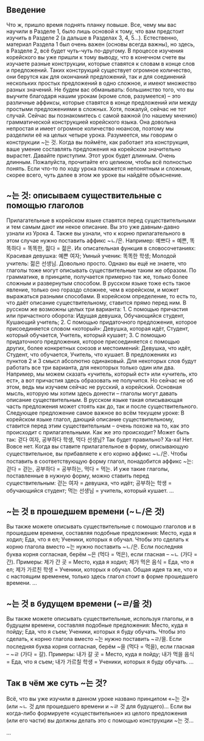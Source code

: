 ## Введение
Что ж, пришло время поднять планку повыше. Все, чему мы вас научили в Разделе 1, было лишь основой к тому, что вам предстоит изучить в Разделе 2 (а дальше в Разделах 3, 4, 5…). Естественно, материал Раздела 1 был очень важен (основы всегда важны), но здесь, в Разделе 2, всё будет чуть-чуть по-другому. В процессе изучения корейского вы уже пришли к тому выводу, что в конечном счете вы изучаете разные конструкции, которые ставятся к словам в конце слов и предложений. Таких конструкций существует огромное количество, они берутся как для окончаний предложений, так и для соединений нескольких простых предложений в одно сложное, и имеют множество разных значений. Не будем вас обманывать: большинство того, что вы выучите благодаря нашим урокам (кроме слов, разумеется) – это различные аффиксы, которые ставятся в конце предложений или между простыми предложениями в сложных. Хотя, пожалуй, сейчас не тот случай. Сейчас вы познакомитесь с самой важной (по нашему мнению) грамматической конструкцией корейского языка. Она довольна непростая и имеет огромное количество нюансов, поэтому мы разделили её на целых четыре урока. Разумеется, мы говорим о конструкции ~는 것. Когда вы поймёте, как работает эта конструкция, ваше умение составлять предложения на корейском значительно вырастет. Давайте приступим. Этот урок будет длинным. Очень длинным. Пожалуйста, прочитайте его целиком, чтобы всё полностью понять. Если что-то по ходу урока покажется непонятным и сложным, скорее всего, чуть далее в этом же уроке вы найдёте объяснение.

## ~는 것: описываем существительные с помощью глаголов
Прилагательные в корейском языке ставятся перед существительными и тем самым дают им некое описание. Вы это уже давным-давно узнали из Урока 4. Также вы узнали, что к корню прилагательного в этом случае нужно поставить аффикс ~ㄴ/은. Например: 예쁘다 = 예쁜, 똑똑하다 = 똑똑한, 젊다 = 젊은. Их описательная функция в словосочетаниях: Красивая девушка: 예쁜 여자; Умный ученик: 똑똑한 학생; Молодой учитель: 젊은 선생님. Довольно просто.
Однако вы ещё не знаете, что глаголы тоже могут описывать существительные таким же образом. По грамматике, в принципе, получается примерно так же, только более сложным и развернутым способом. В русском языке тоже есть такое явление, только оно гораздо сложнее, чем в корейском, и может выражаться разными способами.
В корейском определение, то есть то, что даёт описание существительному, ставится прямо перед ним. В русском же возможны целых три варианта: 1. С помощью причастия или причастного оборота: Идущая девушка, Обучающийся студент, Кушающий учитель; 2. С помощью придаточного предложения, которое присоединяется словом «который»: Девушка, которая идёт, Студент, который обучается, Учитель, который кушает; 3. С помощью придаточного предложения, которое присоединяется с помощью других, более конкретных союзов и местоимений: Девушка, что идёт, Студент, что обучается, Учитель, что кушает.
В предложениях из пунктов 2 и 3 смысл абсолютно одинаковый. Для некоторых слов будут работать все три варианта, для некоторых только один или два. Например, мы можем сказать «учитель, который ест» или «учитель, кто ест», а вот причастия здесь образовать не получится.
Но сейчас не об этом, ведь мы изучаем сейчас не русский, а корейский.
Основная мысль, которую мы хотим здесь донести – глаголы могут давать описание существительным. В русском языке такая описывающая часть предложения может стоять как до, так и после существительного.
Следующее предложение самое важное во всём текущем уроке:
В корейском языке глагол, дающий описание существительному, ставится перед этим существительным – очень похоже на то, как это происходит с прилагательными.
Как же это происходит? Может быть так: 걷다 여자, 공부하다 학생, 먹다 선생님? Так будет правильно? Ха-ха! Нет. Вовсе нет.
Когда вы ставите прилагательное в форму, описывающую существительное, вы прибавляете к его корню аффикс ~ㄴ/은. Чтобы поставить в соответствующую форму глагол, понадобится аффикс ~는: 걷다 = 걷는, 공부하다 = 공부하는, 먹다 = 먹는. И уже такие глаголы, поставленные в нужную форму, можно ставить перед существительным: 걷는 여자 = девушка, что идёт; 공부하는 학생 = обучающийся студент; 먹는 선생님 = учитель, который кушает.
...
## ~는 것 в прошедшем времени (~ㄴ/은 것)
Вы также можете описывать существительные с помощью глаголов и в прошедшем времени, составляя подобные предложения: Место, куда я ходил; Еда, что я ел; Ученики, которых я обучал. Чтобы это сделать к корню глагола вместо ~는 нужно поставить ~ㄴ/은. Если последняя буква корня согласная, берём ~은 (먹다 = 먹은), если гласная – ~ㄴ (가다 = 간).
Примеры: 제가 간 곳 = Место, куда я ходил; 제가 먹은 음식 = Еда, что я ел; 제가 가르친 학생 = Ученики, которых я обучал. Общая идея та же, что и с настоящим временем, только здесь глагол стоит в форме прошедшего времени.
...
## ~는 것 в будущем времени (~ㄹ/을 것)
Вы также можете описывать существительные, используя глаголы, и в будущем времени, составляя подобные предложения: Место, куда я пойду; Еда, что я съем; Ученики, которых я буду обучать. Чтобы это сделать, к корню глагола вместо ~는 нужно поставить ~ㄹ/을. Если последняя буква корня согласная, берём ~을 (먹다 = 먹을), если гласная – ~ㄹ (가다 = 갈). Примеры: 내가 갈 곳 = Место, куда я пойду; 내가 먹을 음식 = Еда, что я съем; 내가 가르칠 학생 = Ученики, которых я буду обучать.
...
## Так в чём же суть ~는 것?
Всё, что вы уже изучили в данном уроке названо принципом «~는 것» (или ~ㄴ 것 для прошедшего времени и ~ㄹ 것 для будущего)... Если вы когда-либо формируете «существительное» из целого предложения (или его части) вы должны делать это с помощью конструкции ~는 것...

...